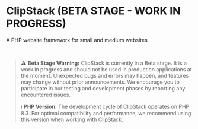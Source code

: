 # ClipStack (BETA STAGE - WORK IN PROGRESS)
A PHP website framework for small and medium websites

<br>

> :warning: **Beta Stage Warning:** ClipStack is currently in a Beta stage. It is a work in progress and should not be used in production applications at the moment. Unexpected bugs and errors may happen, and features may change without prior announcements. We encourage you to participate in our testing and development phases by reporting any encountered issues.
>
> :information_source: **PHP Version:** The development cycle of ClipStack operates on PHP 8.3. For optimal compatibility and performance, we recommend using this version when working with ClipStack.
